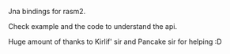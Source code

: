 Jna bindings for rasm2.

Check example and the code to understand the api.

Huge amount of thanks to Kirlif' sir and Pancake sir for helping :D
